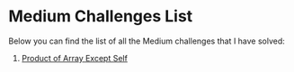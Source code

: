 <h1>Medium Challenges List</h1>
<p>Below you can find the list of all the Medium challenges that I have solved:</p>
<ol>
    <li><a href="https://github.com/alirabah93/Algorithm/tree/master/LeetCode/Medium/1.%20Product%20of%20Array%20Except%20Self">Product of Array Except Self</a></li>
</ol>






